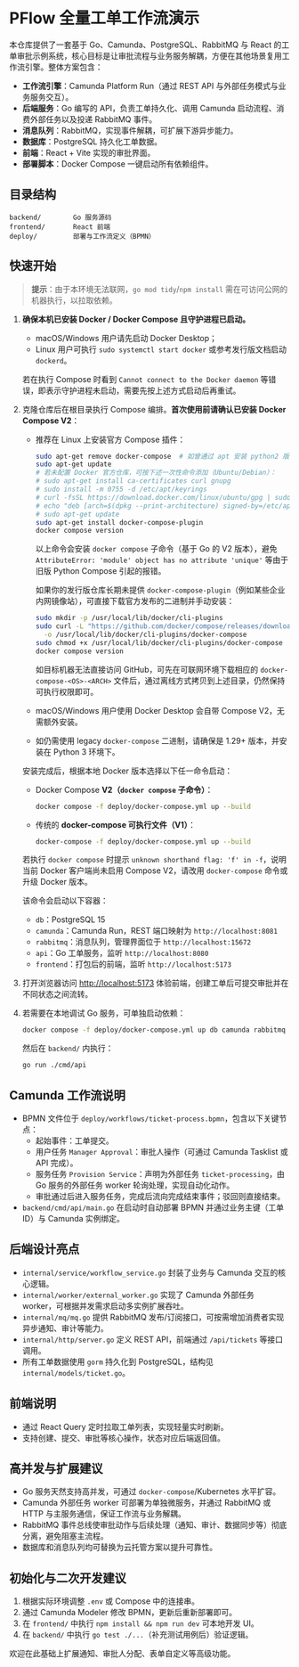 # PFlow 全量工单工作流演示

本仓库提供了一套基于 Go、Camunda、PostgreSQL、RabbitMQ 与 React 的工单审批示例系统，核心目标是让审批流程与业务服务解耦，方便在其他场景复用工作流引擎。整体方案包含：

- **工作流引擎**：Camunda Platform Run（通过 REST API 与外部任务模式与业务服务交互）。
- **后端服务**：Go 编写的 API，负责工单持久化、调用 Camunda 启动流程、消费外部任务以及投递 RabbitMQ 事件。
- **消息队列**：RabbitMQ，实现事件解耦，可扩展下游异步能力。
- **数据库**：PostgreSQL 持久化工单数据。
- **前端**：React + Vite 实现的审批界面。
- **部署脚本**：Docker Compose 一键启动所有依赖组件。

## 目录结构

```
backend/        Go 服务源码
frontend/       React 前端
deploy/         部署与工作流定义（BPMN）
```

## 快速开始

> **提示**：由于本环境无法联网，`go mod tidy`/`npm install` 需在可访问公网的机器执行，以拉取依赖。

1. **确保本机已安装 Docker / Docker Compose 且守护进程已启动。**

   - macOS/Windows 用户请先启动 Docker Desktop；
   - Linux 用户可执行 `sudo systemctl start docker` 或参考发行版文档启动 `dockerd`。

   若在执行 Compose 时看到 `Cannot connect to the Docker daemon` 等错误，即表示守护进程未启动，需要先按上述方式启动后再重试。

2. 克隆仓库后在根目录执行 Compose 编排。**首次使用前请确认已安装 Docker Compose V2**：

   - 推荐在 Linux 上安装官方 Compose 插件：

     ```bash
     sudo apt-get remove docker-compose  # 如曾通过 apt 安装 python2 版本需先卸载
     sudo apt-get update
     # 若未配置 Docker 官方仓库，可按下述一次性命令添加（Ubuntu/Debian）：
     # sudo apt-get install ca-certificates curl gnupg
     # sudo install -m 0755 -d /etc/apt/keyrings
     # curl -fsSL https://download.docker.com/linux/ubuntu/gpg | sudo gpg --dearmor -o /etc/apt/keyrings/docker.gpg
     # echo "deb [arch=$(dpkg --print-architecture) signed-by=/etc/apt/keyrings/docker.gpg] https://download.docker.com/linux/$(. /etc/os-release && echo "$ID") $(. /etc/os-release && echo "$VERSION_CODENAME") stable" | sudo tee /etc/apt/sources.list.d/docker.list > /dev/null
     # sudo apt-get update
     sudo apt-get install docker-compose-plugin
     docker compose version
     ```

     以上命令会安装 `docker compose` 子命令（基于 Go 的 V2 版本），避免 `AttributeError: 'module' object has no attribute 'unique'` 等由于旧版 Python Compose 引起的报错。

     如果你的发行版仓库长期未提供 `docker-compose-plugin`（例如某些企业内网镜像站），可直接下载官方发布的二进制并手动安装：

     ```bash
     sudo mkdir -p /usr/local/lib/docker/cli-plugins
     sudo curl -L "https://github.com/docker/compose/releases/download/v2.24.7/docker-compose-$(uname -s)-$(uname -m)" \
       -o /usr/local/lib/docker/cli-plugins/docker-compose
     sudo chmod +x /usr/local/lib/docker/cli-plugins/docker-compose
     docker compose version
     ```

     如目标机器无法直接访问 GitHub，可先在可联网环境下载相应的 `docker-compose-<OS>-<ARCH>` 文件后，通过离线方式拷贝到上述目录，仍然保持可执行权限即可。

   - macOS/Windows 用户使用 Docker Desktop 会自带 Compose V2，无需额外安装。

   - 如仍需使用 legacy `docker-compose` 二进制，请确保是 1.29+ 版本，并安装在 Python 3 环境下。

   安装完成后，根据本地 Docker 版本选择以下任一命令启动：

   - Docker Compose **V2（`docker compose` 子命令）**：

     ```bash
     docker compose -f deploy/docker-compose.yml up --build
     ```

   - 传统的 **docker-compose 可执行文件（V1）**：

     ```bash
     docker-compose -f deploy/docker-compose.yml up --build
     ```

   若执行 `docker compose` 时提示 `unknown shorthand flag: 'f' in -f`，说明当前 Docker 客户端尚未启用 Compose V2，请改用 `docker-compose` 命令或升级 Docker 版本。

   该命令会启动以下容器：

   - `db`：PostgreSQL 15
   - `camunda`：Camunda Run，REST 端口映射为 `http://localhost:8081`
   - `rabbitmq`：消息队列，管理界面位于 `http://localhost:15672`
   - `api`：Go 工单服务，监听 `http://localhost:8080`
   - `frontend`：打包后的前端，监听 `http://localhost:5173`

3. 打开浏览器访问 [http://localhost:5173](http://localhost:5173) 体验前端，创建工单后可提交审批并在不同状态之间流转。

4. 若需要在本地调试 Go 服务，可单独启动依赖：

   ```bash
   docker compose -f deploy/docker-compose.yml up db camunda rabbitmq
   ```

   然后在 `backend/` 内执行：

   ```bash
   go run ./cmd/api
   ```

## Camunda 工作流说明

- BPMN 文件位于 `deploy/workflows/ticket-process.bpmn`，包含以下关键节点：
  - 起始事件：工单提交。
  - 用户任务 `Manager Approval`：审批人操作（可通过 Camunda Tasklist 或 API 完成）。
  - 服务任务 `Provision Service`：声明为外部任务 `ticket-processing`，由 Go 服务的外部任务 worker 轮询处理，实现自动化动作。
  - 审批通过后进入服务任务，完成后流向完成结束事件；驳回则直接结束。
- `backend/cmd/api/main.go` 在启动时自动部署 BPMN 并通过业务主键（工单 ID）与 Camunda 实例绑定。

## 后端设计亮点

- `internal/service/workflow_service.go` 封装了业务与 Camunda 交互的核心逻辑。
- `internal/worker/external_worker.go` 实现了 Camunda 外部任务 worker，可根据并发需求启动多实例扩展吞吐。
- `internal/mq/mq.go` 提供 RabbitMQ 发布/订阅接口，可按需增加消费者实现异步通知、审计等能力。
- `internal/http/server.go` 定义 REST API，前端通过 `/api/tickets` 等接口调用。
- 所有工单数据使用 `gorm` 持久化到 PostgreSQL，结构见 `internal/models/ticket.go`。

## 前端说明

- 通过 React Query 定时拉取工单列表，实现轻量实时刷新。
- 支持创建、提交、审批等核心操作，状态对应后端返回值。

## 高并发与扩展建议

- Go 服务天然支持高并发，可通过 `docker-compose`/Kubernetes 水平扩容。
- Camunda 外部任务 worker 可部署为单独微服务，并通过 RabbitMQ 或 HTTP 与主服务通信，保证工作流与业务解耦。
- RabbitMQ 事件总线使审批动作与后续处理（通知、审计、数据同步等）彻底分离，避免阻塞主流程。
- 数据库和消息队列均可替换为云托管方案以提升可靠性。

## 初始化与二次开发建议

1. 根据实际环境调整 `.env` 或 Compose 中的连接串。
2. 通过 Camunda Modeler 修改 BPMN，更新后重新部署即可。
3. 在 `frontend/` 中执行 `npm install && npm run dev` 可本地开发 UI。
4. 在 `backend/` 中执行 `go test ./...`（补充测试用例后）验证逻辑。

欢迎在此基础上扩展通知、审批人分配、表单自定义等高级功能。
